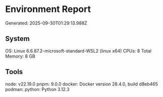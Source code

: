 # Environment Report
Generated: 2025-09-30T01:29:13.988Z

## System
OS: Linux 6.6.87.2-microsoft-standard-WSL2 (linux x64)
CPUs: 8
Total Memory: 8 GB

## Tools
node: v22.19.0
pnpm: 9.0.0
docker: Docker version 28.4.0, build d8eb465
podman: 
python: Python 3.12.3
